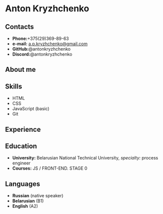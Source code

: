 # Anton Kryzhchenko

## Contacts

* **Phone:**+375(29)369-89-63
* **e-mail:** a.p.kryzhchenko@gmail.com
* **GitHub:**@antonkryzhchenko
* **Discord:**@antonkryzhchenko

## About me

## Skills

* HTML
* CSS
* JavaScript (basic)
* Git

## Experience

## Education

* **University:** Belarusian National Technical University, _specialty:_ process engineer
* **Courses:** JS / FRONT-END. STAGE 0

## Languages

* **Russian** (native speaker)
* **Belarusian** (B1)
* **English** (A2)